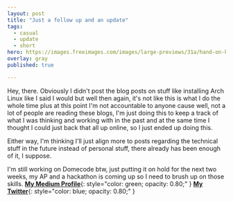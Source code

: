 ```yaml
---
layout: post
title: "Just a follow up and an update"
tags:
  - casual
  - update
  - short
hero: https://images.freeimages.com/images/large-previews/31a/hand-on-keyboard-1243602.jpg
overlay: gray
published: true

---
```

Hey, there. Obviously I didn't post the blog posts on stuff like installing Arch Linux like I said I would but well then again, it's not like this is what I do the whole time plus at this point I'm not accountable to anyone cause well, not a lot of people are reading these blogs, I'm just doing this to keep a track of what I was thinking and working with in the past and at the same time I thought I could just back that all up online, so I just ended up doing this. 

Either way, I'm thinking I'll just align more to posts regarding the technical stuff in the future instead of personal stuff, there already has been enough of it, I suppose. 

I'm still working on Domecode btw, just putting it on hold for the next two weeks, my AP and a hackathon is coming up so I need to brush up on those skills.
**[My Medium Profile](https://medium.com/@arthtyagi)**{: style="color: green; opacity: 0.80;" }
**[My Twitter](https://twitter.com/arthtyagi)**{: style="color: blue; opacity: 0.80;" }